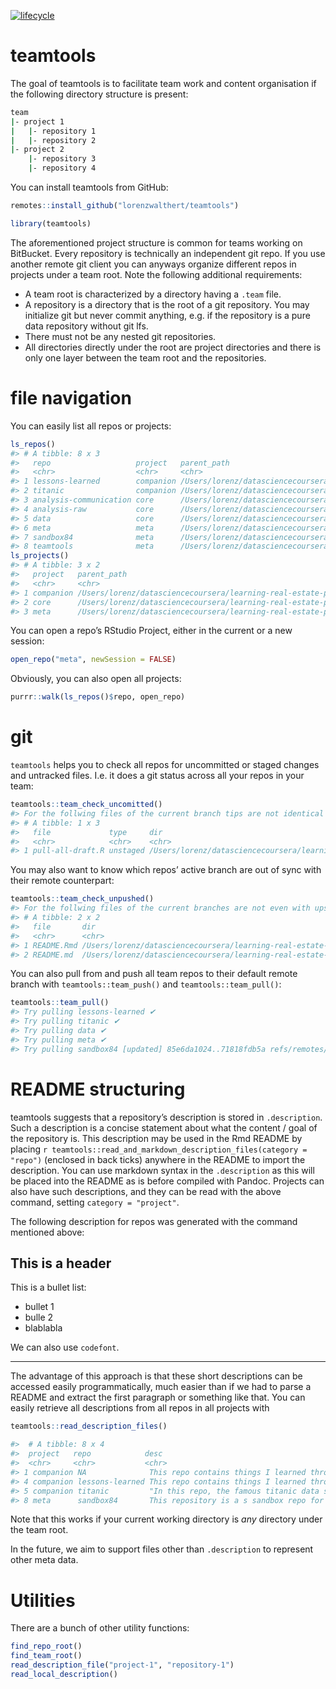 
[![lifecycle](https://img.shields.io/badge/lifecycle-experimental-orange.svg)](https://www.tidyverse.org/lifecycle/#experimental)

<!-- README.md is generated from README.Rmd. Please edit that file -->

# teamtools

The goal of teamtools is to facilitate team work and content
organisation if the following directory structure is present:

``` bash
team
|- project 1
|   |- repository 1
|   |- repository 2
|- project 2
    |- repository 3
    |- repository 4
```

You can install teamtools from GitHub:

``` r
remotes::install_github("lorenzwalthert/teamtools")
```

``` r
library(teamtools)
```

The aforementioned project structure is common for teams working on
BitBucket. Every repository is technically an independent git repo. If
you use another remote git client you can anyways organize different
repos in projects under a team root. Note the following additional
requirements:

  - A team root is characterized by a directory having a `.team` file.
  - A repository is a directory that is the root of a git repository.
    You may initialize git but never commit anything, e.g. if the
    repository is a pure data repository without git lfs.
  - There must not be any nested git repositories.
  - All directories directly under the root are project directories and
    there is only one layer between the team root and the repositories.

# file navigation

You can easily list all repos or projects:

``` r
ls_repos()
#> # A tibble: 8 x 3
#>   repo                   project   parent_path                            
#>   <chr>                  <chr>     <chr>                                  
#> 1 lessons-learned        companion /Users/lorenz/datasciencecoursera/lear…
#> 2 titanic                companion /Users/lorenz/datasciencecoursera/lear…
#> 3 analysis-communication core      /Users/lorenz/datasciencecoursera/lear…
#> 4 analysis-raw           core      /Users/lorenz/datasciencecoursera/lear…
#> 5 data                   core      /Users/lorenz/datasciencecoursera/lear…
#> 6 meta                   meta      /Users/lorenz/datasciencecoursera/lear…
#> 7 sandbox84              meta      /Users/lorenz/datasciencecoursera/lear…
#> 8 teamtools              meta      /Users/lorenz/datasciencecoursera/lear…
ls_projects()
#> # A tibble: 3 x 2
#>   project   parent_path                                                   
#>   <chr>     <chr>                                                         
#> 1 companion /Users/lorenz/datasciencecoursera/learning-real-estate-price-…
#> 2 core      /Users/lorenz/datasciencecoursera/learning-real-estate-price-…
#> 3 meta      /Users/lorenz/datasciencecoursera/learning-real-estate-price-…
```

You can open a repo’s RStudio Project, either in the current or a new
session:

``` r
open_repo("meta", newSession = FALSE)
```

Obviously, you can also open all projects:

``` r
purrr::walk(ls_repos()$repo, open_repo)
```

# git

`teamtools` helps you to check all repos for uncommitted or staged
changes and untracked files. I.e. it does a git status across all your
repos in your team:

``` r
teamtools::team_check_uncomitted()
#> For the follwing files of the current branch tips are not identical to their INDEX counterpart:
#> # A tibble: 1 x 3
#>   file             type     dir                                                                                   
#>   <chr>            <chr>    <chr>                                                                                 
#> 1 pull-all-draft.R unstaged /Users/lorenz/datasciencecoursera/learning-real-estate-price-structures/meta/sandbox84
```

You may also want to know which repos’ active branch are out of sync
with their remote counterpart:

``` r
teamtools::team_check_unpushed()
#> For the follwing files of the current branches are not even with upstreams:
#> # A tibble: 2 x 2
#>   file       dir                                                                              
#>   <chr>      <chr>                                                                            
#> 1 README.Rmd /Users/lorenz/datasciencecoursera/learning-real-estate-price-structures/meta/meta
#> 2 README.md  /Users/lorenz/datasciencecoursera/learning-real-estate-price-structures/meta/meta
```

You can also pull from and push all team repos to their default remote
branch with `teamtools::team_push()` and `teamtools::team_pull()`:

``` r
teamtools::team_pull()
#> Try pulling lessons-learned ✔ 
#> Try pulling titanic ✔ 
#> Try pulling data ✔ 
#> Try pulling meta ✔ 
#> Try pulling sandbox84 [updated] 85e6da1024..71818fdb5a refs/remotes/origin/master ✔ 
```

# README structuring

teamtools suggests that a repository’s description is stored in
`.description`. Such a description is a concise statement about what the
content / goal of the repository is. This description may be used in the
Rmd README by placing `r
teamtools::read_and_markdown_description_files(category = "repo")`
(enclosed in back ticks) anywhere in the README to import the
description. You can use markdown syntax in the `.description` as this
will be placed into the README as is before compiled with Pandoc.
Projects can also have such descriptions, and they can be read with the
above command, setting `category = "project"`.

The following description for repos was generated with the command
mentioned above:

## This is a header

This is a bullet list:

  - bullet 1
  - bulle 2
  - blablabla

We can also use `codefont`.

-----

The advantage of this approach is that these short descriptions can be
accessed easily programmatically, much easier than if we had to parse a
README and extract the first paragraph or something like that. You can
easily retrieve all descriptions from all repos in all projects with

``` r
teamtools::read_description_files()
```

``` r
#>  # A tibble: 8 x 4
#>  project   repo            desc                                        class
#>  <chr>     <chr>           <chr>                                       <chr>
#> 1 companion NA              This repo contains things I learned throug… proj…
#> 4 companion lessons-learned This repo contains things I learned throug… repo 
#> 5 companion titanic         "In this repo, the famous titanic data set… repo 
#> 8 meta      sandbox84       This repository is a s sandbox repo for th… repo 
```

Note that this works if your current working directory is *any*
directory under the team root.

In the future, we aim to support files other than `.description` to
represent other meta data.

# Utilities

There are a bunch of other utility functions:

``` r
find_repo_root()
find_team_root()
read_description_file("project-1", "repository-1")
read_local_description()
```
